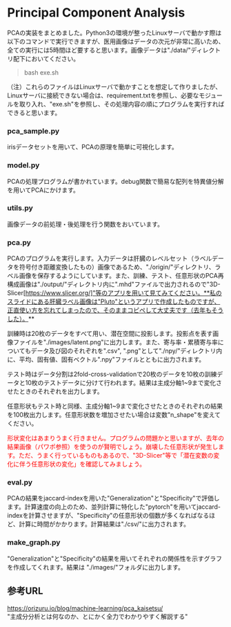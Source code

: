 # Principal Component Analysis
PCAの実装をまとめました。Python3の環境が整ったLinuxサーバで動かす際は以下のコマンドで実行できますが、医用画像はデータの次元が非常に高いため、全ての実行には5時間ほど要すると思います。画像データは"./data/"ディレクトリ配下においてください。

> bash exe.sh

（注）これらのファイルはLinuxサーバで動かすことを想定して作りましたが、Linuxサーバに接続できない場合は、requirement.txtを参照し、必要なモジュールを取り入れ、"exe.sh"を参照し、その処理内容の順にプログラムを実行すればできると思います。

### pca_sample.py
irisデータセットを用いて、PCAの原理を簡単に可視化します。

### model.py
PCAの処理プログラムが書かれています。debug関数で簡易な配列を特異値分解を用いてPCAにかけます。

### utils.py
画像データの前処理・後処理を行う関数をおいています。

### pca.py
PCAのプログラムを実行します。入力データは肝臓のレベルセット（ラベルデータを符号付き距離変換したもの）画像であるため、"./origin/"ディレクトリ、ラベル画像を保存するようにしています。また、訓練、テスト、任意形状のPCA再構成画像は"./output/"ディレクトリ内に".mhd"ファイルで出力されるので"3D-Slicer[https://www.slicer.org/]"等のアプリを用いて見てみてください。**私のスライドにある肝臓ラベル画像は"Pluto"というアプリで作成したものですが、正直使い方を忘れてしまったので、そのままコピペして大丈夫です（去年もそうした）。**

訓練時は20枚のデータをすべて用い、潜在空間に投影します。投影点を表す画像ファイルを"./images/latent.png"に出力します。また、寄与率・累積寄与率についてもデータ及び図のそれぞれを".csv", ".png"として"./npy/"ディレクトリ内に、平均、固有値、固有ベクトル".npy"ファイルとともに出力されます。

テスト時はデータ分割は2fold-cross-validationで20枚のデータを10枚の訓練データと10枚のテストデータに分けて行われます。結果は主成分軸1~9まで変化させたときのそれぞれを出力します。

任意形状もテスト時と同様、主成分軸1~9まで変化させたときのそれぞれの結果を100枚出力します。任意形状数を増加させたい場合は変数"n_shape"を変えてください。

<font color="Red">形状変化はあまりうまく行きません。プログラムの問題かと思いますが、去年の結果画像（パワポ参照）を使うのが賢明でしょう。崩壊した任意形状が発生します。ただ、うまく行っているものもあるので、"3D-Slicer"等で「潜在変数の変化に伴う任意形状の変化」を確認してみましょう。</font>

### eval.py
PCAの結果をjaccard-indexを用いた"Generalization"と"Specificity"で評価します。計算速度の向上のため、並列計算に特化した"pytorch"を用いてjaccard-indexを計算させますが、"Specificity"の任意形状の個数が多くなればなるほど、計算に時間がかかります。計算結果は"./csv/"に出力されます。

### make_graph.py
"Generalization"と"Specificity"の結果を用いてそれぞれの関係性を示すグラフを作成してくれます。結果は
"./images/"フォルダに出力します。


## 参考URL
https://orizuru.io/blog/machine-learning/pca_kaisetsu/    
"主成分分析とは何なのか、とにかく全力でわかりやすく解説する"  

